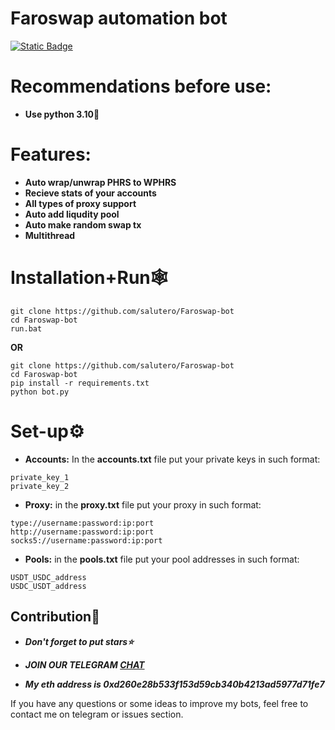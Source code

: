 # Faroswap automation bot 

[![Static Badge](https://img.shields.io/badge/Telegram-Channel-Link?style=for-the-badge&logo=Telegram&logoColor=white&logoSize=auto&color=blue)](https://t.me/+pB6j65Kv7cdjZmU0)

# Recommendations before use:
- **Use python 3.10🐍**

# Features:
- **Auto wrap/unwrap PHRS to WPHRS**
- **Recieve stats of your accounts**
- **All types of proxy support**
- **Auto add liqudity pool**
- **Auto make random swap tx**
- **Multithread**

# Installation+Run🕸
```shell
git clone https://github.com/salutero/Faroswap-bot
cd Faroswap-bot
run.bat
```

**OR**

```shell
git clone https://github.com/salutero/Faroswap-bot
cd Faroswap-bot
pip install -r requirements.txt
python bot.py
```

# Set-up⚙
- **Accounts:** In the **accounts.txt** file put your private keys in such format:
```shell
private_key_1
private_key_2
```
- **Proxy:** in the **proxy.txt** file put your proxy in such format:
```shell
type://username:password:ip:port
http://username:password:ip:port
socks5://username:password:ip:port
```
- **Pools:** in the **pools.txt** file put your pool addresses in such format:
```shell
USDT_USDC_address
USDC_USDT_address
```
  
## Contribution🌟

- ***Don't forget to put stars⭐***

- ***JOIN OUR TELEGRAM [CHAT](https://t.me/+9j5RcKMfT5s4M2Q0)***

- ***My eth address is 0xd260e28b533f153d59cb340b4213ad5977d71fe7***

If you have any questions or some ideas to improve my bots, feel free to contact me on telegram or issues section.

